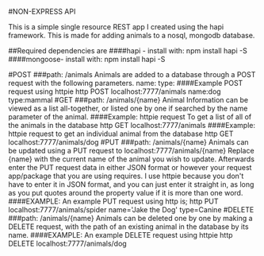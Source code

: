#NON-EXPRESS API

This is a simple single resource REST app I created using the hapi framework.
This is made for adding animals to a nosql, mongodb database.

##Required dependencies are
####hapi - install with:
npm install hapi -S
####mongoose- install with:
npm install hapi -S

#POST
###path: /animals
Animals are added to a database through a POST request with the following parameters.
name:
type:
####Example POST request using httpie
http POST localhost:7777/animals name:dog type:mammal
#GET
###path: /animals/{name}
Animal Information can be viewed as a list all-together, or listed one by one if searched by the name parameter of the animal.
####Example:
httpie request To get a list of all of the animals in the database
http GET localhost:7777/animals
####Example:
httpie request to get an individual animal from the database
http GET localhost:7777/animals/dog
#PUT
###path: /animals/{name}
Animals can be updated using a PUT request to localhost:7777/animals/{name}
Replace {name} with the current name of the animal you wish to update.
Afterwards enter the PUT request data in either JSON format or however your
request app/package that you are using requires. I use httpie because you don't have to enter it in JSON format, and you can just enter it straight in,
as long as you put quotes around the property value if it is more than
one word.  
####EXAMPLE:
An example PUT request using http is;
http PUT localhost:7777/animals/spider name='Jake the Dog' type=Canine
#DELETE
###path: /animals/{name}
Animals can be deleted one by one by making a DELETE request, with the path
of an existing animal in the database by its name.
####EXAMPLE:
An example DELETE request using httpie
http DELETE localhost:7777/animals/dog
